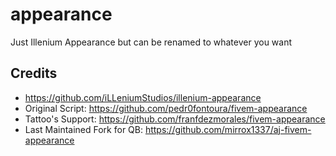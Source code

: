 # appearance

Just Illenium Appearance but can be renamed to whatever you want



## Credits
- https://github.com/iLLeniumStudios/illenium-appearance
- Original Script: https://github.com/pedr0fontoura/fivem-appearance
- Tattoo's Support: https://github.com/franfdezmorales/fivem-appearance
- Last Maintained Fork for QB: https://github.com/mirrox1337/aj-fivem-appearance
